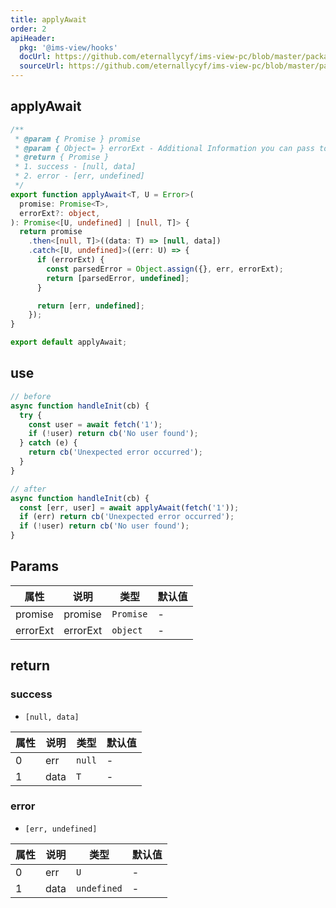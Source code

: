 ```yaml
---
title: applyAwait
order: 2
apiHeader:
  pkg: '@ims-view/hooks'
  docUrl: https://github.com/eternallycyf/ims-view-pc/blob/master/packages/hooks/src/applyAwait/index.md
  sourceUrl: https://github.com/eternallycyf/ims-view-pc/blob/master/packages/hooks/src/applyAwait/index.ts
---
```


## applyAwait

```ts
/**
 * @param { Promise } promise
 * @param { Object= } errorExt - Additional Information you can pass to the err object
 * @return { Promise }
 * 1. success - [null, data]
 * 2. error - [err, undefined]
 */
export function applyAwait<T, U = Error>(
  promise: Promise<T>,
  errorExt?: object,
): Promise<[U, undefined] | [null, T]> {
  return promise
    .then<[null, T]>((data: T) => [null, data])
    .catch<[U, undefined]>((err: U) => {
      if (errorExt) {
        const parsedError = Object.assign({}, err, errorExt);
        return [parsedError, undefined];
      }

      return [err, undefined];
    });
}

export default applyAwait;
```

## use

```ts
// before
async function handleInit(cb) {
  try {
    const user = await fetch('1');
    if (!user) return cb('No user found');
  } catch (e) {
    return cb('Unexpected error occurred');
  }
}

// after
async function handleInit(cb) {
  const [err, user] = await applyAwait(fetch('1'));
  if (err) return cb('Unexpected error occurred');
  if (!user) return cb('No user found');
}
```

## Params

| 属性     | 说明     | 类型      | 默认值 |
| -------- | -------- | --------- | ------ |
| promise  | promise  | `Promise` | -      |
| errorExt | errorExt | `object`  | -      |

## return

### success

- `[null, data]`

| 属性 | 说明 | 类型   | 默认值 |
| ---- | ---- | ------ | ------ |
| 0    | err  | `null` | -      |
| 1    | data | `T`    | -      |

### error

- `[err, undefined]`

| 属性 | 说明 | 类型        | 默认值 |
| ---- | ---- | ----------- | ------ |
| 0    | err  | `U`         | -      |
| 1    | data | `undefined` | -      |
